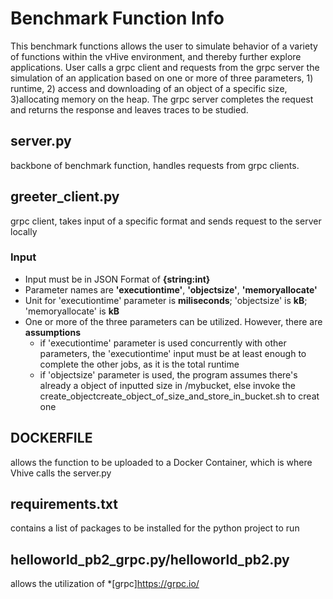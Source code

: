# Benchmark Function Info
This benchmark functions allows the user to simulate behavior of a variety of functions within the vHive environment, and thereby further explore applications. User calls a grpc client and requests from the grpc server the simulation of an application based on one or more of three parameters, 1) runtime, 2) access and downloading of an object of a specific size, 3)allocating memory on the heap. The grpc server completes the request and returns the response and leaves traces to be studied.


## server.py 
backbone of benchmark function, handles requests from grpc clients. 

## greeter_client.py 
grpc client, takes input of a specific format and sends request to the server locally

### Input
- Input must be in JSON Format of **{string:int}**
- Parameter names are **'executiontime'**, **'objectsize'**, **'memoryallocate'**
- Unit for 'executiontime' parameter is **miliseconds**; 'objectsize' is **kB**; 'memoryallocate' is **kB**
- One or more of the three parameters can be utilized. However, there are **assumptions**
  - if 'executiontime' parameter is used concurrently with other parameters, the 'executiontime' input must be at least enough to complete the other jobs, as it is the total runtime
  - if 'objectsize' parameter is used, the program assumes there's already a object of inputted size in /mybucket, else invoke the create_objectcreate_object_of_size_and_store_in_bucket.sh to creat one

## DOCKERFILE 
allows the function to be uploaded to a Docker Container, which is where Vhive calls the server.py

## requirements.txt
contains a list of packages to be installed for the python project to run

## helloworld_pb2_grpc.py/helloworld_pb2.py 
allows the utilization of *[grpc]https://grpc.io/

